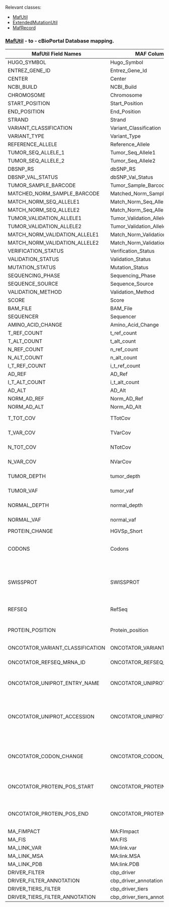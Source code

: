 Relevant classes:
* [MafUtil](https://github.com/cBioPortal/cbioportal/blob/master/core/src/main/java/org/mskcc/cbio/maf/MafUtil.java)
* [ExtendedMutationUtil](https://github.com/cBioPortal/cbioportal/blob/master/core/src/main/java/org/mskcc/cbio/portal/util/ExtendedMutationUtil.java)
* [MafRecord](https://github.com/cBioPortal/cbioportal/blob/master/core/src/main/java/org/mskcc/cbio/maf/MafRecord.java)

### [MafUtil](https://github.com/cBioPortal/cbioportal/blob/master/core/src/main/java/org/mskcc/cbio/maf/MafUtil.java) - to - cBioPortal Database mapping.
|        MafUtil Field Names       |         MAF Column Name          |                    `MUTATION.<FIELD>`                    |                                 `MUTATION_EVENT.<FIELD>`                                 |                                                                                                                                                                                           NOTES                                                                                                                                                                                           |
| -------------------------------- | -------------------------------- | -------------------------------------------------------- | ---------------------------------------------------------------------------------------- | ----------------------------------------------------------------------------------------------------------------------------------------------------------------------------------------------------------------------------------------------------------------------------------------------------------------------------------------------------------------------------------------- |
| HUGO_SYMBOL                      | Hugo_Symbol                      |                                                          |                                                                                          | Helps resolve CanonicalGene (default by Entrez Gene id)                                                                                                                                                                                                                                                                                                                                   |
| ENTREZ_GENE_ID                   | Entrez_Gene_Id                   | mutation.entrez_gene_id                                  | mutation_event.entrez_gene_id                                                            | References gene.entrez_gene_id                                                                                                                                                                                                                                                                                                                                                            |
| CENTER                           | Center                           | mutation.center                                          |                                                                                          |                                                                                                                                                                                                                                                                                                                                                                                           |
| NCBI_BUILD                       | NCBI_Build                       |                                                          | mutation_event.ncbi_build                                                                |                                                                                                                                                                                                                                                                                                                                                                                           |
| CHROMOSOME                       | Chromosome                       |                                                          | mutation_event.chr                                                                       |                                                                                                                                                                                                                                                                                                                                                                                           |
| START_POSITION                   | Start_Position                   |                                                          | mutation_event.start_position                                                            |                                                                                                                                                                                                                                                                                                                                                                                           |
| END_POSITION                     | End_Position                     |                                                          | mutation_event.end_position                                                              |                                                                                                                                                                                                                                                                                                                                                                                           |
| STRAND                           | Strand                           |                                                          | mutation_event.strand                                                                    |                                                                                                                                                                                                                                                                                                                                                                                           |
| VARIANT_CLASSIFICATION           | Variant_Classification           |                                                          | mutation_event.mutation_type **                                                          | see ExtendedMutationUtil.getMutationType()                                                                                                                                                                                                                                                                                                                                                |
| VARIANT_TYPE                     | Variant_Type                     |                                                          | mutation_event.variant_type                                                              |                                                                                                                                                                                                                                                                                                                                                                                           |
| REFERENCE_ALLELE                 | Reference_Allele                 |                                                          | mutation_event.reference_allele                                                          |                                                                                                                                                                                                                                                                                                                                                                                           |
| TUMOR_SEQ_ALLELE_1               | Tumor_Seq_Allele1                | mutation.tumor_seq_allele1                               | mutation_event.tumor_seq_allele                                                          | see MafUtil.resolveTumorSeqAllele()                                                                                                                                                                                                                                                                                                                                                       |
| TUMOR_SEQ_ALLELE_2               | Tumor_Seq_Allele2                | mutation.tumor_seq_allele2                               | mutation_event.tumor_seq_allele                                                          | see MafUtil.resolveTumorSeqAllele()                                                                                                                                                                                                                                                                                                                                                       |
| DBSNP_RS                         | dbSNP_RS                         |                                                          | mutation_event.db_snp_rs                                                                 |                                                                                                                                                                                                                                                                                                                                                                                           |
| DBSNP_VAL_STATUS                 | dbSNP_Val_Status                 |                                                          | mutation_event.db_snp_val_status                                                         |                                                                                                                                                                                                                                                                                                                                                                                           |
| TUMOR_SAMPLE_BARCODE             | Tumor_Sample_Barcode             | mutation.sample_id                                       |                                                                                          | sample.stable_id / sample.internal_id                                                                                                                                                                                                                                                                                                                                                     |
| MATCHED_NORM_SAMPLE_BARCODE      | Matched_Norm_Sample_Barcode      | mutation.matched_norm_sample_barcode                     |                                                                                          |                                                                                                                                                                                                                                                                                                                                                                                           |
| MATCH_NORM_SEQ_ALLELE1           | Match_Norm_Seq_Allele1           | mutation.match_norm_seq_allele1                          |                                                                                          |                                                                                                                                                                                                                                                                                                                                                                                           |
| MATCH_NORM_SEQ_ALLELE2           | Match_Norm_Seq_Allele2           | mutation.match_norm_seq_allele2                          |                                                                                          |                                                                                                                                                                                                                                                                                                                                                                                           |
| TUMOR_VALIDATION_ALLELE1         | Tumor_Validation_Allele1         | mutation.tumor_validation_allele1                        |                                                                                          |                                                                                                                                                                                                                                                                                                                                                                                           |
| TUMOR_VALIDATION_ALLELE2         | Tumor_Validation_Allele2         | mutation.tumor_validation_allele2                        |                                                                                          |                                                                                                                                                                                                                                                                                                                                                                                           |
| MATCH_NORM_VALIDATION_ALLELE1    | Match_Norm_Validation_Allele1    | mutation.match_norm_validation_allele1                   |                                                                                          |                                                                                                                                                                                                                                                                                                                                                                                           |
| MATCH_NORM_VALIDATION_ALLELE2    | Match_Norm_Validation_Allele2    | mutation.match_norm_validation_allele2                   |                                                                                          |                                                                                                                                                                                                                                                                                                                                                                                           |
| VERIFICATION_STATUS              | Verification_Status              | mutation.verification_status                             |                                                                                          |                                                                                                                                                                                                                                                                                                                                                                                           |
| VALIDATION_STATUS                | Validation_Status                | mutation.validation_status                               |                                                                                          |                                                                                                                                                                                                                                                                                                                                                                                           |
| MUTATION_STATUS                  | Mutation_Status                  | mutation.mutation_status                                 |                                                                                          |                                                                                                                                                                                                                                                                                                                                                                                           |
| SEQUENCING_PHASE                 | Sequencing_Phase                 | mutation.sequencing_phase                                |                                                                                          |                                                                                                                                                                                                                                                                                                                                                                                           |
| SEQUENCE_SOURCE                  | Sequence_Source                  | mutation.sequence_source                                 |                                                                                          |                                                                                                                                                                                                                                                                                                                                                                                           |
| VALIDATION_METHOD                | Validation_Method                | mutation.validation_method                               |                                                                                          |                                                                                                                                                                                                                                                                                                                                                                                           |
| SCORE                            | Score                            | mutation.score                                           |                                                                                          |                                                                                                                                                                                                                                                                                                                                                                                           |
| BAM_FILE                         | BAM_File                         | mutation.bam_file                                        |                                                                                          |                                                                                                                                                                                                                                                                                                                                                                                           |
| SEQUENCER                        | Sequencer                        | mutation.sequencer                                       |                                                                                          |                                                                                                                                                                                                                                                                                                                                                                                           |
| AMINO_ACID_CHANGE                | Amino_Acid_Change                | mutation.amino_acid_change                               | mutation_event.protein_change **                                                         | see ExtendedMutationUtil.getProteinChange()                                                                                                                                                                                                                                                                                                                                               |
| T_REF_COUNT                      | t_ref_count                      | mutation.tumor_ref_count **                              |                                                                                          | see ExtendedMutationUtil.getTumorRefCount()                                                                                                                                                                                                                                                                                                                                               |
| T_ALT_COUNT                      | t_alt_count                      | mutation.tumor_alt_count **                              |                                                                                          | see ExtendedMutationUtil.getTumorAltCount()                                                                                                                                                                                                                                                                                                                                               |
| N_REF_COUNT                      | n_ref_count                      | mutation.normal_ref_count **                             |                                                                                          | see ExtendedMutationUtil.getNormalRefCount()                                                                                                                                                                                                                                                                                                                                              |
| N_ALT_COUNT                      | n_alt_count                      | mutation.normal_alt_count **                             |                                                                                          | see ExtendedMutationutil.getNormalAltCount()                                                                                                                                                                                                                                                                                                                                              |
| I_T_REF_COUNT                    | i_t_ref_count                    | mutation.tumor_ref_count **                              |                                                                                          | see ExtendedMutationUtil.getTumorRefCount()                                                                                                                                                                                                                                                                                                                                               |
| AD_REF                           | AD_Ref                           | mutation.tumor_ref_count **                              |                                                                                          | see ExtendedMutationUtil.getTumorRefCount()                                                                                                                                                                                                                                                                                                                                               |
| I_T_ALT_COUNT                    | i_t_alt_count                    | mutation.tumor_alt_count **                              |                                                                                          | see ExtendedMutationUtil.getTumorAltCount()                                                                                                                                                                                                                                                                                                                                               |
| AD_ALT                           | AD_Alt                           | mutation.tumor_alt_count **                              |                                                                                          | see ExtendedMutationUtil.getTumorAltCount()                                                                                                                                                                                                                                                                                                                                               |
| NORM_AD_REF                      | Norm_AD_Ref                      | mutation.normal_ref_count **                             |                                                                                          | see ExtendedMutationUtil.getNormalRefCount()                                                                                                                                                                                                                                                                                                                                              |
| NORM_AD_ALT                      | Norm_AD_Alt                      | mutation.normal_alt_count **                             |                                                                                          | see ExtendedMutationutil.getNormalAltCount()                                                                                                                                                                                                                                                                                                                                              |
| T_TOT_COV                        | TTotCov                          | mutation.tumor_ref_count / mutation.tumor_alt_count **   |                                                                                          | see ExtendedMutationUtil.getTumorRefCount() / ExtendedMutationUtil.getTumorAltCount()                                                                                                                                                                                                                                                                                                     |
| T_VAR_COV                        | TVarCov                          | mutation.tumor_ref_count / mutation.tumor_alt_count **   |                                                                                          | see ExtendedMutationUtil.getTumorRefCount() / ExtendedMutationUtil.getTumorAltCount()                                                                                                                                                                                                                                                                                                     |
| N_TOT_COV                        | NTotCov                          | mutation.normal_ref_count / mutation.normal_alt_count ** |                                                                                          | see ExtendedMutationUtil.getNormalRefCount() / ExtendedMutationUtil.getNormalAltCount()                                                                                                                                                                                                                                                                                                   |
| N_VAR_COV                        | NVarCov                          | mutation.normal_ref_count / mutation.normal_alt_count ** |                                                                                          | see ExtendedMutationUtil.getNormalRefCount() / ExtendedMutationUtil.getNormalAltCount()                                                                                                                                                                                                                                                                                                   |
| TUMOR_DEPTH                      | tumor_depth                      | mutation.tumor_ref_count / mutation.tumor_alt_count **   |                                                                                          | see ExtendedMutationUtil.getTumorRefCount() / ExtendedMutationUtil.getTumorAltCount()                                                                                                                                                                                                                                                                                                     |
| TUMOR_VAF                        | tumor_vaf                        | mutation.tumor_ref_count / mutation.tumor_alt_count **   |                                                                                          | see ExtendedMutationUtil.getTumorRefCount() / ExtendedMutationUtil.getTumorAltCount()                                                                                                                                                                                                                                                                                                     |
| NORMAL_DEPTH                     | normal_depth                     | mutation.normal_ref_count / mutation.normal_alt_count ** |                                                                                          | see ExtendedMutationUtil.getNormalRefCount() / ExtendedMutationUtil.getNormalAltCount()                                                                                                                                                                                                                                                                                                   |
| NORMAL_VAF                       | normal_vaf                       | mutation.normal_ref_count / mutation.normal_alt_count ** |                                                                                          | see ExtendedMutationUtil.getNormalRefCount() / ExtendedMutationUtil.getNormalAltCount()                                                                                                                                                                                                                                                                                                   |
| PROTEIN_CHANGE                   | HGVSp_Short                      |                                                          | mutation_event.protein_change **                                                         | see ExtendedMutationUtil.getProteinChange()                                                                                                                                                                                                                                                                                                                                               |
| CODONS                           | Codons                           |                                                          | mutation_event.oncotator_codon_change **                                                 | see ImportExtendedMutation (codonChange = record.getCodons()) / MAF field "Codons" always overrides MAF value ONCOTATOR_CODON_CHANGE // "ONCOTATOR_CODON_CHANGE" never used?                                                                                                                                                                                                              |
| SWISSPROT                        | SWISSPROT                        |                                                          | mutation_event.oncotator_uniprot_accession **                                            | see ImportExtendedMutation (uniprotAccession = record.getSwissprot()) / if current accession type is SwissProt then record.getSwissprot() = uniprotAccession OR DaoUniProtIdMapping.mapFromUniprotIdToAccession(uniprotName) where uniprotName = record.getSwissprot() / OVERRIDES MAF field "ONCOTATOR_UNIPROT_ACCESSION"                                                                |
| REFSEQ                           | RefSeq                           |                                                          | mutation_event.oncotator_refseq_mrna_id **                                               | see ImportExtendedMutation(refseqMrnaId = record.getRefSeq()) / Always overrides MAF field "ONCOTATOR_REFSEQ_MRNA_ID"                                                                                                                                                                                                                                                                     |
| PROTEIN_POSITION                 | Protein_position                 |                                                          | mutation_event.oncotator_protein_pos_start / mutation_event.oncotator_protein_pos_end ** | see ExtendedMutationUtil.getProteinPosStart() / resolved from record.getProteinPosition() or record.getProteinChange() based on what is avialable / MAF field "ONCOTATOR_PROTEIN_POS_START" and "ONCOTATOR_PROTEIN_POS_END" never used?                                                                                                                                                   |
| ONCOTATOR_VARIANT_CLASSIFICATION | ONCOTATOR_VARIANT_CLASSIFICATION |                                                          | mutation_event.mutation_type **                                                          | see ExtendedMutationUtil.getMutationType()                                                                                                                                                                                                                                                                                                                                                |
| ONCOTATOR_REFSEQ_MRNA_ID         | ONCOTATOR_REFSEQ_MRNA_ID         |                                                          | mutation_event.oncotator_refseq_mrna_id ** [maps to DB but MAF value never imported]     | see ImportExtendedMutation(refseqMrnaId = record.getRefSeq()) / Always overrides MAF field "ONCOTATOR_REFSEQ_MRNA_ID" / MafRecord (record.getOncotatorRefseqMrnaId()) never used                                                                                                                                                                                                          |
| ONCOTATOR_UNIPROT_ENTRY_NAME     | ONCOTATOR_UNIPROT_ENTRY_NAME     |                                                          | mutation_event.oncotator_uniprot_entry_name ** [maps to DB but MAF value never imported] | see ImportExtendedMutation (record.getOncotatorUniprotName() never used to set mutation_event.oncotator_uniprot_entry_name) / MafRecord (record.getOncotatorUniprotName()) never used                                                                                                                                                                                                     |
| ONCOTATOR_UNIPROT_ACCESSION      | ONCOTATOR_UNIPROT_ACCESSION      |                                                          | mutation_event.oncotator_uniprot_accession ** [maps to DB but MAF value never imported]  | see ImportExtendedMutation (uniprotAccession = record.getSwissprot()) / if current accession type is SwissProt then record.getSwissprot() = uniprotAccession OR DaoUniProtIdMapping.mapFromUniprotIdToAccession(uniprotName) where uniprotName = record.getSwissprot() / OVERRIDES MAF field "ONCOTATOR_UNIPROT_ACCESSION" / MafRecord (record.getOncotatorUniprotAccession()) never used |
| ONCOTATOR_CODON_CHANGE           | ONCOTATOR_CODON_CHANGE           |                                                          | mutation_event.oncotator_codon_change ** [maps to DB but MAF value never imported]       | see ImportExtendedMutation (codonChange = record.getCodons()) / MAF field "Codons" always overrides MAF value ONCOTATOR_CODON_CHANGE // "ONCOTATOR_CODON_CHANGE" never used? / MafRecord (record.getOncotatorCodonChange()) never used                                                                                                                                                    |
| ONCOTATOR_PROTEIN_POS_START      | ONCOTATOR_PROTEIN_POS_START      |                                                          | mutation_event.oncotator_protein_pos_start ** [maps to DB but MAF value never imported]  | see ExtendedMutationUtil.getProteinPosStart() / resolved from record.getProteinPosition() or record.getProteinChange() based on what is avialable / MAF field "ONCOTATOR_PROTEIN_POS_START" never used?                                                                                                                                                                                   |
| ONCOTATOR_PROTEIN_POS_END        | ONCOTATOR_PROTEIN_POS_END        |                                                          | mutation_event.oncotator_protein_pos_end ** [maps to DB but MAF value never imported]    | see ExtendedMutationUtil.getProteinPosStart() / resolved from record.getProteinPosition() or record.getProteinChange() based on what is avialable / MAF field "ONCOTATOR_PROTEIN_POS_END" never used?                                                                                                                                                                                     |
| MA_FIMPACT                       | MA:FImpact                       |                                                          | mutation_event.functional_impact_score                                                   |                                                                                                                                                                                                                                                                                                                                                                                           |
| MA_FIS                           | MA:FIS                           |                                                          | mutation_event.fis_value                                                                 |                                                                                                                                                                                                                                                                                                                                                                                           |
| MA_LINK_VAR                      | MA:link.var                      |                                                          | mutation_event.link_xvar                                                                 |                                                                                                                                                                                                                                                                                                                                                                                           |
| MA_LINK_MSA                      | MA:link.MSA                      |                                                          | mutation_event.link_msa                                                                  |                                                                                                                                                                                                                                                                                                                                                                                           |
| MA_LINK_PDB                      | MA:link.PDB                      |                                                          | mutation_event.link_pdb                                                                  |                                                                                                                                                                                                                                                                                                                                                                                           |
| DRIVER_FILTER                    | cbp_driver                       | mutation.driver_filter                                   |                                                                                          |                                                                                                                                                                                                                                                                                                                                                                                           |
| DRIVER_FILTER_ANNOTATION         | cbp_driver_annotation            | mutation.driver_filter_annotation                        |                                                                                          |                                                                                                                                                                                                                                                                                                                                                                                           |
| DRIVER_TIERS_FILTER              | cbp_driver_tiers                 | mutation.driver_tiers_filter                             |                                                                                          |                                                                                                                                                                                                                                                                                                                                                                                           |
| DRIVER_TIERS_FILTER_ANNOTATION   | cbp_driver_tiers_annotation      | mutation.driver_tiers_filter_annotation                  |                                                                                          |                                                                                                                                                                                                                                                                                                                                                                                           |
